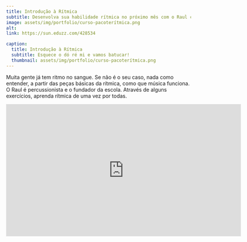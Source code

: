 ```yaml
---
title: Introdução à Rítmica
subtitle: Desenvolva sua habilidade rítmica no próximo mês com o Raul com exercícios super mão na roda.
image: assets/img/portfolio/curso-pacoterítmica.png
alt: 
link: https://sun.eduzz.com/428534

caption:
  title: Introdução à Rítmica
  subtitle: Esquece o dó ré mi e vamos batucar!
  thumbnail: assets/img/portfolio/curso-pacoterítmica.png
---
```

Muita gente já tem ritmo no sangue. Se não é o seu caso, nada como entender, a partir das peças básicas da rítmica, como que música funciona. O Raul é percussionista e o fundador da escola. Através de alguns exercícios, aprenda rítmica de uma vez por todas.
<iframe src="https://player.vimeo.com/video/205030881" width="640" height="360" frameborder="0" allow="autoplay; fullscreen" allowfullscreen></iframe>
